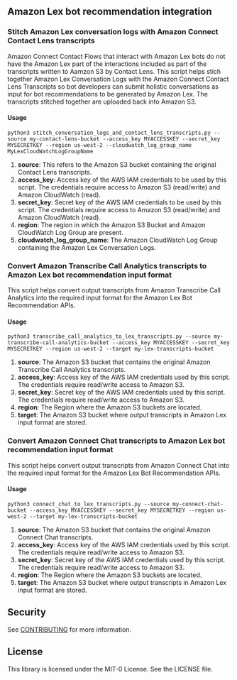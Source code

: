## Amazon Lex bot recommendation integration

### Stitch Amazon Lex conversation logs with Amazon Connect Contact Lens transcripts

Amazon Connect Contact Flows that interact with Amazon Lex bots do not have the Amazon Lex part of the interactions included as part of the transcripts written to Aamzon S3 by Contact Lens. This script helps stich together Amazon Lex Conversation Logs with the Amazon Connect Contact Lens Transcripts so bot developers can submit holistic conversations as input for bot recommendations to be generated by Amazon Lex. The transcripts stitched together are uploaded back into Amazon S3.

#### Usage

```
python3 stitch_conversation_logs_and_contact_lens_transcripts.py --source my-contact-lens-bucket --access_key MYACCESSKEY --secret_key MYSECRETKEY --region us-west-2 --cloudwatch_log_group_name MyLexCloudWatchLogGroupName
```

1. **source**: This refers to the Amazon S3 bucket containing the original Contact Lens transcripts.
2. **access_key**: Access key of the AWS IAM credentials to be used by this script. The credentials require access to Amazon S3 (read/write) and Amazon CloudWatch (read).
3. **secret_key**: Secret key of the AWS IAM credentials to be used by this script. The credentials require access to Amazon S3 (read/write) and Amazon CloudWatch (read).
4. **region**: The region in which the Amazon S3 Bucket and Amazon CloudWatch Log Group are present.
5. **cloudwatch_log_group_name**: The Amazon CloudWatch Log Group containing the Amazon Lex Conversation Logs.

### Convert Amazon Transcribe Call Analytics transcripts to Amazon Lex bot recommendation input format

This script helps convert output transcripts from Amazon Transcribe Call Analytics into the required input format for the Amazon Lex Bot Recommendation APIs.

#### Usage

```
python3 transcribe_call_analytics_to_lex_transcripts.py --source my-transcribe-call-analytics-bucket --access_key MYACCESSKEY --secret_key MYSECRETKEY --region us-west-2 --target my-lex-transcripts-bucket
```

1. **source**: The Amazon S3 bucket that contains the original Amazon Transcribe Call Analytics transcripts.
2. **access_key**: Access key of the AWS IAM credentials used by this script. The credentials require read/write access to Amazon S3.
3. **secret_key**: Secret key of the AWS IAM credentials used by this script. The credentials require read/write access to Amazon S3.
4. **region**: The Region where the Amazon S3 buckets are located.
5. **target**: The Amazon S3 bucket where output transcripts in Amazon Lex input format are stored.

### Convert Amazon Connect Chat transcripts to Amazon Lex bot recommendation input format

This script helps convert output transcripts from Amazon Connect Chat into the required input format for the Amazon Lex Bot Recommendation APIs.

#### Usage

```
python3 connect_chat_to_lex_transcripts.py --source my-connect-chat-bucket --access_key MYACCESSKEY --secret_key MYSECRETKEY --region us-west-2 --target my-lex-transcripts-bucket
```

1. **source**: The Amazon S3 bucket that contains the original Amazon Connect Chat transcripts.
2. **access_key**: Access key of the AWS IAM credentials used by this script. The credentials require read/write access to Amazon S3.
3. **secret_key**: Secret key of the AWS IAM credentials used by this script. The credentials require read/write access to Amazon S3.
4. **region**: The Region where the Amazon S3 buckets are located.
5. **target**: The Amazon S3 bucket where output transcripts in Amazon Lex input format are stored.

## Security

See [CONTRIBUTING](CONTRIBUTING.md#security-issue-notifications) for more information.

## License

This library is licensed under the MIT-0 License. See the LICENSE file.

